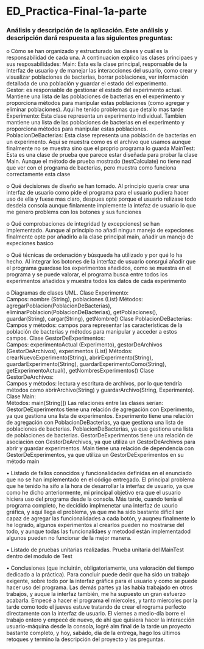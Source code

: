 # ED_Practica-Final-1a-parte

### Análisis y descripción de la aplicación. Este análisis y descripción dará respuesta a las siguientes preguntas:

o   Cómo se han organizado y estructurado las clases y cuál es la responsabilidad de cada una.
A continuacion explico las clases principaes y sus resposabilidades:
Main: Esta es la clase principal, responsable de la interfaz de usuario y de manejar las interacciones del usuario, como crear y visualizar poblaciones de bacterias, borrar poblaciones, ver información detallada de una población y guardar el estado del experimento.  
Gestor: es responsable de gestionar el estado del experimento actual. Mantiene una lista de las poblaciones de bacterias en el experimento y proporciona métodos para manipular estas poblaciones (como agregar y eliminar poblaciones). Aqui he tenido problemas que detallo mas tarde 
Experimento: Esta clase representa un experimento individual. Tambien mantiene una lista de las poblaciones de bacterias en el experimento y proporciona métodos para manipular estas poblaciones.  
PoblacionDeBacterias: Esta clase representa una población de bacterias en un experimento. Aqui se muestra como es el archivo que usamos aunque finalmente no se muestra sino que el proprio programa lo guarda
MainTest: Esta es una clase de prueba que parece estar diseñada para probar la clase Main. Aunque el método de prueba mostrado (testCalculate) no tiene nad que ver con el programa de bacterias, pero muestra como funciona correctamente esta clase

o   Qué decisiones de diseño se han tomado.
Al principio queria crear una interfaz de usuario como pide el programa para el usuario pudiera hacer uso de ella y fuese mas claro, despues opte porque el usuario relizase todo desdela consola aunque finlamente implemente la intefaz de usuario lo que me genero problems con los botones y sus funciones

o   Qué comprobaciones de integridad (y excepciones) se han implementado.
Aunque al principio no añadi ningun manejo de expeciones finalmente opte por añadirlo a la clase principal main, añadir un manejo de expeciones basico

o   Qué técnicas de ordenación y búsqueda ha utilizado y por qué lo ha hecho.
Al integrar los botones de la interfaz de usuario consrgui añadir que el programa guardase los experimentos añadidos, como se muestra en el programa y se puede valorar, el programa busca entre todos los experimentos añadidos y muestra todos los datos de cada experimento

o   Diagramas de clases UML.
Clase Experimento:  
Campos: nombre (String), poblaciones (List<poblaciondebacterias>)</poblaciondebacterias>
Métodos: agregarPoblacion(PoblacionDeBacterias), eliminarPoblacion(PoblacionDeBacterias), getPoblaciones(), guardar(String), cargar(String), getNombre()
Clase PoblacionDeBacterias:  
Campos y métodos:  campos para representar las características de la población de bacterias y métodos para manipular y acceder a estos campos.
Clase GestorDeExperimentos:  
Campos: experimentoActual (Experimento), gestorDeArchivos (GestorDeArchivos), experimentos (List<experimento>)</experimento>
Métodos: crearNuevoExperimento(String), abrirExperimento(String), guardarExperimento(String), guardarExperimentoComo(String), getExperimentoActual(), getNombresExperimentos()
Clase GestorDeArchivos:  
Campos y métodos: lectura y escritura de archivos, por lo que tendría métodos como abrirArchivo(String) y guardarArchivo(String, Experimento).
Clase Main:  
Métodos: main(String[])
Las relaciones entre las clases serían:  
GestorDeExperimentos tiene una relación de agregación con Experimento, ya que gestiona una lista de experimentos.
Experimento tiene una relación de agregación con PoblacionDeBacterias, ya que gestiona una lista de poblaciones de bacterias.
PoblacionDeBacterias, ya que gestiona una lista de poblaciones de bacterias.
GestorDeExperimentos tiene una relación de asociación con GestorDeArchivos, ya que utiliza un GestorDeArchivos para abrir y guardar experimentos.
Main tiene una relación de dependencia con GestorDeExperimentos, ya que utiliza un GestorDeExperimentos en su método main

•           Listado de fallos conocidos y funcionalidades definidas en el enunciado que no se han implementado en el código entregado.
El principal problema que he tenido ha sifo a la hora de desarrollar la interfaz de usuario, ya que como he dicho anteriormente, mi principal objetivo era que el usuario hiciera uso del programa desde la consola. Más tarde, cuando tenía el programa completo, he decidido implmenetar una interfaz de uaurio gráfica, y aquí llega el problema, ya que me ha sido bastante dificil ser capaz de agregar las funcionalidades a cada botón, y auqneu finalmente lo he logrado, algunos experimentos al crearlos pueden no mostrarse del todo, y aunque todas las funcionalidaes y metodod están implementadod algunos pueden no funcionar de la mejor manera.

•           Listado de pruebas unitarias realizadas.
Prueba unitaria del MainTest dentro del modulo de Test

•           Conclusiones (que incluirán, obligatoriamente, una valoración del tiempo dedicado a la práctica).
Para concluir puede decir que ha sido un trabajo exigente, sobre todo por la interfaz gráfica para el usuario y como se puede hacer uso del programa. Las demás partes ya las había trabajado en otros trabajos, y auque la interfaz también, me ha supuesto un gran esfuerzo acabarla. Empecé a hacer el programa el miercoles, y tanto miercoles por la tarde como todo el jueves estuve tratando de crear el rograma perfecto directamente con la interfaz de usuario. El viernes a medio-día borre el trabajo entero y empecé de nuevo, de ahí que quisiera hacer la interacción usuario-máquina desde la consola, logré alm final de la tarde un proyecto bastante completo, y hoy, sabádo, día de la entrega, hago los últimos retoques y termino la descripción del proyecto y las preguntas.

